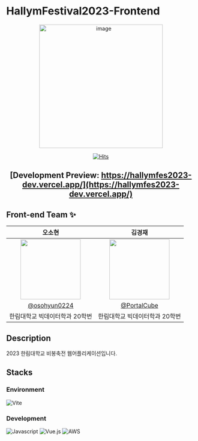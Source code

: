 # HallymFestival2023-Frontend

<div align="center">
    <img width="329" alt="image" src="https://user-images.githubusercontent.com/53892427/227495220-6f11cc27-120c-49d0-b894-b09f62f34bed.png" />


[![Hits](https://hits.seeyoufarm.com/api/count/incr/badge.svg?url=https%3A%2F%2Fgithub.com%2FHallym-LIKELION%2FHallymFestival2023-Frontend&count_bg=%2379C83D&title_bg=%23555555&icon=&icon_color=%23E7E7E7&title=hits&edge_flat=false)](https://hits.seeyoufarm.com)

## [Development Preview: https://hallymfes2023-dev.vercel.app/](https://hallymfes2023-dev.vercel.app/)
</div>

## Front-end Team ✨

|                                      오소현                                      |                                      김경재                                      |
| :------------------------------------------------------------------------------: | :------------------------------------------------------------------------------: |
| <img width="160px" src="https://avatars.githubusercontent.com/u/53892427?v=4" /> | <img width="160px" src="https://avatars.githubusercontent.com/u/35104213?v=4" /> |
|                  [@osohyun0224](https://github.com/osohyun0224)                  |                   [@PortalCube](https://github.com/PortalCube)                   |
|                          한림대학교 빅데이터학과 20학번                          |                          한림대학교 빅데이터학과 20학번                          |

## Description

2023 한림대학교 비봉축전 웹어플리케이션입니다.

## Stacks

### Environment

![Vite](https://img.shields.io/badge/vite-white?style=for-the-badge&logo=vite&logoColor=white&color=646CFF)

### Development

![Javascript](https://img.shields.io/badge/javascript-white?style=for-the-badge&logo=javascript&logoColor=black&color=F7DF1E)
![Vue.js](https://img.shields.io/badge/Vue.js-white?style=for-the-badge&logo=Vue.js&logoColor=green&color=222222)
![AWS](https://img.shields.io/badge/AWS-%23FF9900.svg?style=for-the-badge&logo=amazon-aws&logoColor=white)
